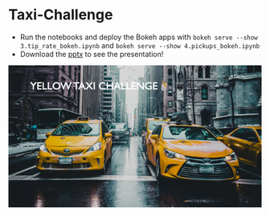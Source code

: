 # Taxi-Challenge
- Run the notebooks and deploy the Bokeh apps with `bokeh serve --show 3.tip_rate_bokeh.ipynb` and `bokeh serve --show 4.pickups_bokeh.ipynb`
- Download the [pptx](Yellow%20Taxi%20Challenge.pptx) to see the presentation!

![cover picture](Yellow%20Taxi%20Challenge.png)
